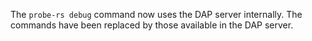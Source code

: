 The `probe-rs debug` command now uses the DAP server internally. The commands have been replaced by those available in the DAP server.